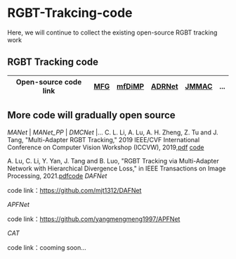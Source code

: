 # RGBT-Trakcing-code
Here, we will continue to collect the existing open-source RGBT tracking work


## RGBT Tracking code

| Open-source code link |[MFG](https://github.com/hyzcn/MFG_RGBT_Tracking_PyTorch)| [mfDiMP](https://github.com/zhanglichao/end2end_rgbt_tracking) |[ADRNet](https://github.com/zhang-pengyu/ADRNet) |[JMMAC](https://github.com/zhang-pengyu/JMMAC)|...|
| ------------- | ------------- | ------------- | ------------- |------------- |------------- |

## More code will gradually open source
*MANet* | *MANet_PP* | *DMCNet* |...
C. L. Li, A. Lu, A. H. Zheng, Z. Tu and J. Tang, "Multi-Adapter RGBT Tracking," 2019 IEEE/CVF International Conference on Computer Vision Workshop (ICCVW), 2019,[pdf](https://ieeexplore.ieee.org/document/9022360)
[code](https://github.com/Alexadlu)

A. Lu, C. Li, Y. Yan, J. Tang and B. Luo, "RGBT Tracking via Multi-Adapter Network with Hierarchical Divergence Loss," in IEEE Transactions on Image Processing, 2021.[pdf](https://ieeexplore.ieee.org/document/9454275)[code](https://github.com/Alexadlu)
*DAFNet*

code link：https://github.com/mjt1312/DAFNet

*APFNet*

code link：https://github.com/yangmengmeng1997/APFNet

*CAT*

code link：cooming soon...

